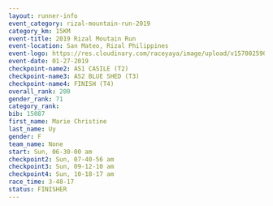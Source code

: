 ```yaml
---
layout: runner-info 
event_category: rizal-mountain-run-2019 
category_km: 15KM 
event-title: 2019 Rizal Moutain Run 
event-location: San Mateo, Rizal Philippines 
event-logo: https://res.cloudinary.com/raceyaya/image/upload/v1570025909/logo/rizal-mountain_gkfete.jpg 
event-date: 01-27-2019 
checkpoint-name2: AS1 CASILE (T2) 
checkpoint-name3: AS2 BLUE SHED (T3) 
checkpoint-name4: FINISH (T4) 
overall_rank: 200
gender_rank: 71
category_rank: 
bib: 15087
first_name: Marie Christine
last_name: Uy
gender: F
team_name: None
start: Sun, 06-30-00 am
checkpoint2: Sun, 07-40-56 am
checkpoint3: Sun, 09-12-10 am
checkpoint4: Sun, 10-18-17 am
race_time: 3-48-17
status: FINISHER
---
```


